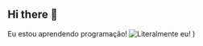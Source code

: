 ## Hi there 👋

Eu estou aprendendo programação!
![Literalmente eu!](![monkeychamp](https://github.com/user-attachments/assets/db0b5f86-a7ca-495a-ade7-e20603ef063d)
)
)
<!--
**Eddscafe/Eddscafe** is a ✨ _special_ ✨ repository because its `README.md` (this file) appears on your GitHub profile.

Here are some ideas to get you started:

- 🔭 I’m currently working on ...
- 🌱 I’m currently learning ...
- 👯 I’m looking to collaborate on ...
- 🤔 I’m looking for help with ...
- 💬 Ask me about ...
- 📫 How to reach me: ...
- 😄 Pronouns: ...
- ⚡ Fun fact: ...
-->
